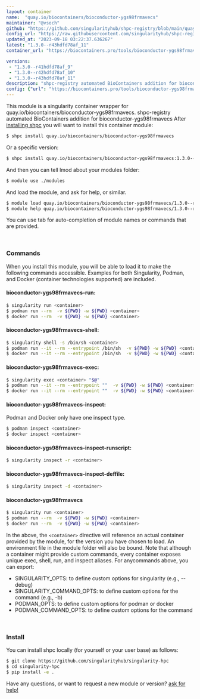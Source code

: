 ```yaml
---
layout: container
name:  "quay.io/biocontainers/bioconductor-ygs98frmavecs"
maintainer: "@vsoch"
github: "https://github.com/singularityhub/shpc-registry/blob/main/quay.io/biocontainers/bioconductor-ygs98frmavecs/container.yaml"
config_url: "https://raw.githubusercontent.com/singularityhub/shpc-registry/main/quay.io/biocontainers/bioconductor-ygs98frmavecs/container.yaml"
updated_at: "2023-09-18 03:22:37.636267"
latest: "1.3.0--r43hdfd78af_11"
container_url: "https://biocontainers.pro/tools/bioconductor-ygs98frmavecs"

versions:
 - "1.3.0--r41hdfd78af_9"
 - "1.3.0--r42hdfd78af_10"
 - "1.3.0--r43hdfd78af_11"
description: "shpc-registry automated BioContainers addition for bioconductor-ygs98frmavecs"
config: {"url": "https://biocontainers.pro/tools/bioconductor-ygs98frmavecs", "maintainer": "@vsoch", "description": "shpc-registry automated BioContainers addition for bioconductor-ygs98frmavecs", "latest": {"1.3.0--r43hdfd78af_11": "sha256:d8edd40dabaa27deca5a3e30a3ddc4a7bff5d8d6726e5bc9755dc0e78d40555c"}, "tags": {"1.3.0--r41hdfd78af_9": "sha256:cce98226ff34ebf405fcb78606061abc762af7b6c03696d34597e1c593e1738a", "1.3.0--r42hdfd78af_10": "sha256:19b48c5f4cc1d4ffac8b9fac40597f0b67a895f37a706ed2da9aa101c29fa6a9", "1.3.0--r43hdfd78af_11": "sha256:d8edd40dabaa27deca5a3e30a3ddc4a7bff5d8d6726e5bc9755dc0e78d40555c"}, "docker": "quay.io/biocontainers/bioconductor-ygs98frmavecs"}
---
```


This module is a singularity container wrapper for quay.io/biocontainers/bioconductor-ygs98frmavecs.
shpc-registry automated BioContainers addition for bioconductor-ygs98frmavecs
After [installing shpc](#install) you will want to install this container module:


```bash
$ shpc install quay.io/biocontainers/bioconductor-ygs98frmavecs
```

Or a specific version:

```bash
$ shpc install quay.io/biocontainers/bioconductor-ygs98frmavecs:1.3.0--r43hdfd78af_11
```

And then you can tell lmod about your modules folder:

```bash
$ module use ./modules
```

And load the module, and ask for help, or similar.

```bash
$ module load quay.io/biocontainers/bioconductor-ygs98frmavecs/1.3.0--r43hdfd78af_11
$ module help quay.io/biocontainers/bioconductor-ygs98frmavecs/1.3.0--r43hdfd78af_11
```

You can use tab for auto-completion of module names or commands that are provided.

<br>

### Commands

When you install this module, you will be able to load it to make the following commands accessible.
Examples for both Singularity, Podman, and Docker (container technologies supported) are included.

#### bioconductor-ygs98frmavecs-run:

```bash
$ singularity run <container>
$ podman run --rm  -v ${PWD} -w ${PWD} <container>
$ docker run --rm  -v ${PWD} -w ${PWD} <container>
```

#### bioconductor-ygs98frmavecs-shell:

```bash
$ singularity shell -s /bin/sh <container>
$ podman run --it --rm --entrypoint /bin/sh  -v ${PWD} -w ${PWD} <container>
$ docker run --it --rm --entrypoint /bin/sh  -v ${PWD} -w ${PWD} <container>
```

#### bioconductor-ygs98frmavecs-exec:

```bash
$ singularity exec <container> "$@"
$ podman run --it --rm --entrypoint ""  -v ${PWD} -w ${PWD} <container> "$@"
$ docker run --it --rm --entrypoint ""  -v ${PWD} -w ${PWD} <container> "$@"
```

#### bioconductor-ygs98frmavecs-inspect:

Podman and Docker only have one inspect type.

```bash
$ podman inspect <container>
$ docker inspect <container>
```

#### bioconductor-ygs98frmavecs-inspect-runscript:

```bash
$ singularity inspect -r <container>
```

#### bioconductor-ygs98frmavecs-inspect-deffile:

```bash
$ singularity inspect -d <container>
```



#### bioconductor-ygs98frmavecs

```bash
$ singularity run <container>
$ podman run --rm  -v ${PWD} -w ${PWD} <container>
$ docker run --rm  -v ${PWD} -w ${PWD} <container>
```


In the above, the `<container>` directive will reference an actual container provided
by the module, for the version you have chosen to load. An environment file in the
module folder will also be bound. Note that although a container
might provide custom commands, every container exposes unique exec, shell, run, and
inspect aliases. For anycommands above, you can export:

 - SINGULARITY_OPTS: to define custom options for singularity (e.g., --debug)
 - SINGULARITY_COMMAND_OPTS: to define custom options for the command (e.g., -b)
 - PODMAN_OPTS: to define custom options for podman or docker
 - PODMAN_COMMAND_OPTS: to define custom options for the command

<br>

### Install

You can install shpc locally (for yourself or your user base) as follows:

```bash
$ git clone https://github.com/singularityhub/singularity-hpc
$ cd singularity-hpc
$ pip install -e .
```

Have any questions, or want to request a new module or version? [ask for help!](https://github.com/singularityhub/singularity-hpc/issues)